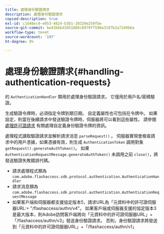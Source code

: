 ```yaml
---
title: 處理身份驗證請求
description: 處理身份驗證請求
copied-description: true
exl-id: c1d46ec0-e053-4824-b3b1-20320e259fbe
source-git-commit: be43bbbd1051886c8979ff590a3197b2a7249b6a
workflow-type: tm+mt
source-wordcount: '197'
ht-degree: 0%

---
```


# 處理身份驗證請求{#handling-authentication-requests}

的 `AuthenticationHandler` 類用於處理身份驗證請求。 它僅用於用戶名/密碼驗證。

生成驗證令牌時，必須指定令牌到期日期。 自定義屬性也可包括在令牌中。 如果設定，則當在後續請求中發送驗證令牌時，伺服器將可以看到這些屬性。 請參閱 [處理許可證請求](../../aaxs-protecting-content/content-implementing-the-license-server/content-handling-license-reqs/content-handling-license-reqs.md) 有關處理自定義身份驗證令牌的資訊。

處理程式讀取驗證請求並解析請求消息 `parseRequest()` 。 伺服器實現會檢查請求中的用戶憑據，如果憑據有效，則生成 `AuthenticationToken` 調用對象 `getRequest().generateAuthToken()`。 如果 `AuthenticationRequestMessage.generateAuthToken()` 未調用之前 `close()`，將發送驗證失敗錯誤代碼。

* 請求處理程式類為 `com.adobe.flashaccess.sdk.protocol.authentication.AuthenticationHandler`
* 請求消息類為 `com.adobe.flashaccess.sdk.protocol.authentication.AuthenticationRequestMessage`
* 如果客戶端和伺服器都支援協定版本5，請求URL為「元資料中的許可證伺服器URL:+ &quot;/flashaccess/authn/v4&quot;。 如果客戶端或伺服器支援的協定版本3是最大版本，則Adobe訪問客戶端將向「元資料中的許可證伺服器URL」+「/flashaccess/authn/v3」發送身份驗證請求。 否則，身份驗證請求將發送到「元資料中的許可證伺服器URL」+「/flashaccess/authn/v1」
